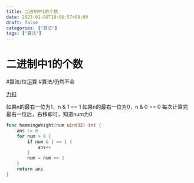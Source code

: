 ```yaml
---
title: 二进制中1的个数
date: 2023-01-08T18:06:57+08:00
draft: false
categories: ["算法"]
tags: ["算法"]
---
```


# 二进制中1的个数
#算法/位运算
#算法/仍然不会

[力扣](https://leetcode-cn.com/problems/er-jin-zhi-zhong-1de-ge-shu-lcof/)

如果n的最右一位为1，n & 1 == 1
如果n的最右一位为0，n & 0 == 0
每次计算完最右一位后，右移即可，知道num为0


```go
func hammingWeight(num uint32) int {
    ans := 0
    for num > 0 {
        if num & 1 == 1 {
            ans++
        }
        num = num >> 1
    }
    return ans
}
```